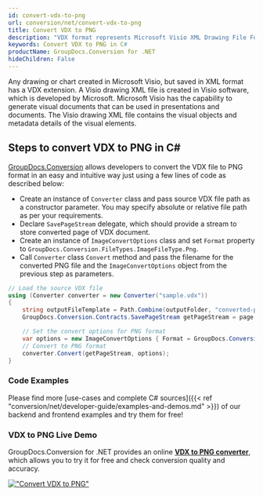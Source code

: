 ```yaml
---
id: convert-vdx-to-png
url: conversion/net/convert-vdx-to-png
title: Convert VDX to PNG
description: "VDX format represents Microsoft Visio XML Drawing File Format with .vdx extension. Learn how to convert VDX to PNG file programmatically in C# language using GroupDocs.Conversion for .NET library."
keywords: Convert VDX to PNG in C#
productName: GroupDocs.Conversion for .NET
hideChildren: False
---
```


Any drawing or chart created in Microsoft Visio, but saved in XML format has a VDX extension. A Visio drawing XML file is created in Visio software, which is developed by Microsoft. Microsoft Visio has the capability to generate visual documents that can be used in presentations and documents. The Visio drawing XML file contains the visual objects and metadata details of the visual elements.

## Steps to convert VDX to PNG in C#

[GroupDocs.Conversion](https://products.groupdocs.com/conversion/net) allows developers to convert the VDX file to PNG format in an easy and intuitive way just using a few lines of code as described below:

* Create an instance of `Converter` class and pass source VDX file path as a constructor parameter. You may specify absolute or relative file path as per your requirements. 
* Declare `SavePageStream` delegate, which should provide a stream to store converted page of VDX document.
* Create an instance of `ImageConvertOptions` class and set `Format` property to `GroupDocs.Conversion.FileTypes.ImageFileType.Png`.
* Call `Converter` class `Convert` method and pass the filename for the converted PNG file and the `ImageConvertOptions` object from the previous step as parameters.

```csharp
// Load the source VDX file
using (Converter converter = new Converter("sample.vdx"))
{
    string outputFileTemplate = Path.Combine(outputFolder, "converted-page-{0}.png");
    GroupDocs.Conversion.Contracts.SavePageStream getPageStream = page => new FileStream(string.Format(outputFileTemplate, page), FileMode.Create);

    // Set the convert options for PNG format
    var options = new ImageConvertOptions { Format = GroupDocs.Conversion.FileTypes.ImageFileType.Png };   
    // Convert to PNG format
    converter.Convert(getPageStream, options);
}
```

### Code Examples

Please find more [use-cases and complete C# sources]({{< ref "conversion/net/developer-guide/examples-and-demos.md" >}}) of our backend and frontend examples and try them for free!

### VDX to PNG Live Demo

GroupDocs.Conversion for .NET provides an online [**VDX to PNG converter**](https://products.groupdocs.app/conversion/vdx-to-png), which allows you to try it for free and check conversion quality and accuracy.

[!["Convert VDX to PNG"](conversion/net/images/convert-to-png/convert-vdx-to-png.png)](https://products.groupdocs.app/conversion/vdx-to-png)